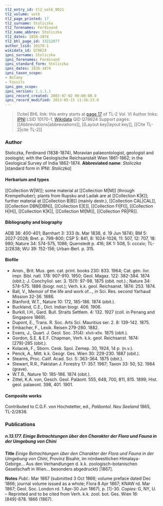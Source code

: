 ```yaml
---
tl2_entry_id: tl2_vol6_0021
tl2_volume: vol6
tl2_page_printed: 17
tl2_surname: Stoliczka
tl2_forenames: Ferdinand
tl2_name_abbrev: Stoliczka
tl2_dates: 1838-1874
tl2_bhl_page_id: 33212077
author_lsid: 10170-1
wikidata_id: Q78624
ipni_surname: Stoliczka
ipni_forenames: Ferdinand
ipni_standard_form: Stoliczka
ipni_dates: 1838-1874
ipni_taxon_scope: 
- Botany
- Fossils
ipni_geo_scope: 
ipni_version: 1.1.1.1
ipni_record_created: 2003-07-02 00:00:00.0
ipni_record_modified: 2013-05-15 11:36:23.0
---
```


> [!cite] BHL link: this entry starts at [page 17](https://www.biodiversitylibrary.org/page/33212077) of TL-2 Vol. VI
> Author links: [IPNI](https://www.ipni.org/a/10170-1) LSID 10170-1, [Wikidata](https://www.wikidata.org/wiki/Q78624) QID Q78624
> Support pages: [[Abbreviations|abbreviations]], [[Layout key|layout key]], [[Cite TL-2|cite TL-2]]

### Author

Stoliczka, Ferdinand (1838-1874), Moravian palaeontologist, geologist and zoologist; with the Geologische Reichsanstalt Wien 1861-1862; in the Geological Survey of India 1862-1874. 
**Abbreviated name**: *Stoliczka* \[standard form in IPNI: *Stoliczka*\]

#### Herbarium and types

[[Collection W|W]]; some material at [[Collection M|M]] (through Krempelhuber); plants from Rupsku and Ladak are at [[Collection K|K]]; further material at [[Collection B|B]] (mainly destr.), [[Collection CAL|CAL]], [[Collection DBN|DBN]], [[Collection E|E]], [[Collection FI|FI]], [[Collection H|H]], [[Collection K|K]], [[Collection MI|MI]], [[Collection PR|PR]].

#### Bibliography and biography

ADB 36: 400-401; Barnhart 3: 333 (b. Mar 1838, d. 19 Jun 1874); BM 5: 2027-2028; Bret. p. 798-800; CSP 5: 841, 8: 1024-1026, 11: 507, 12: 707, 18: 980; Nature 34: 574-575, 1086; Quenstedt p. 416; SK 1: 508, 5: cccxiv; TL-2/2838; WU 39: 152-156; Urban-Berl. p. 315.

#### Biofile

- Anon., Brit. Mus. gen. cat. print. books 230: 833. 1964; Cat. gén. livr. impr. Bibl. natl. 178: 907-910. 1950; Geol. Magaz. 122: 382-384. 1874 (obit.); J. Conchyliol. ser. 3. 15(1): 97-98. 1875 (obit. not.).; Nature 34: 574-575. 1886 (biogr. not.); Verh. k.k. geol. Reichsanst. 1874: 253. 1874.
- Ball, V., Memoir of the life and work of..., *in* Sci. Res. second Yarhaud Mission 32-36. 1886.
- Blanford, W.T., Nature 10: 172, 185-186. 1874 (obit.).
- Buckland, C.E., Dict. Indian biogr. 406. 1906.
- Burkill, I.H., Gard. Bull. Straits Settlem. 4: 132. 1927 (coll. in Penang and Singapore 1869).
- Dupont, E., Trans. R. Soc. Arts Sci. Mauritius ser. 2. 8: 139-142. 1875.
- Embacher, F., Lexik. Reisen 279-280. 1882.
- Evans, J., Quart. J. Geol. Soc. 31(4): xlvii-xlix. 1875 (obit.).
- Gordon, S.E. & E.F. Chapman, Verh. k.k. geol. Reichsanst. 1874: \[279\]-285 (obit.).
- Kolacek, F., Sborn. Cesk. Spol. Zemep. 30, 1924, 14 p. (n.v.).
- Penck, A., Mitt. k.k. Geogr. Ges. Wien 30: 229-230. 1887 (obit.).
- Stearns, Proc. Calif. Acad. Sci. 5: 363-364. 1875 (obit.).
- Stewart, R.R., Pakistan J. Forestry 17: 357. 1967; Taxon 33: 50, 52. 1984 (grave).
- W.T.B., Nature 10: 185-186. 1874 (obit.).
- Zittel, K.A. von, Gesch. Geol. Paläont. 555, 648, 700, 811, 815. 1899; Hist. geol. palaeont. 398, 401. 1901.

#### Composite works

Contributed to C.G.F. von Hochstetter, ed., *Paläontol. Neu Seeland* 1865, TL-2/2838.

### Publications

##### n.13.177. Einige Betrachtungen über den Charakter der Flora und Fauna in der Umgebung von Chini

**Title**
*Einige Betrachtungen über den Charakter der Flora und Fauna in der Umgebung von Chini*, Provinz Bisahir, im nördwestlichen Himalaya-Gebirge... Aus den Verhandlungen d. k.k. zoologisch-botanischen Gesellschaft in Wien... besonders abgedruckt) \[1867\].

**Notes**
*Publ*.: Mar 1867 (submitted 3 Oct 1866; volume preface dated Dec 1866; journal volume issued as a whole; Flora 8 Apr 1867; KNAW rd. Mar 1867; Geol. Soc. London rd. 1 Apr-30 Jun 1867), p. \[1\]-30. *Copies*: G, NY, U. – Reprinted and to be cited from Verh. k.k. zool. bot. Ges. Wien 16: \[849\]-878. 1866 (1867).

